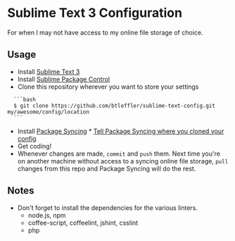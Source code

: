 Sublime Text 3 Configuration
============================

For when I may not have access to my online file storage of choice.

## Usage
   *   Install [Sublime Text 3](http://www.sublimetext.com/3)
   *   Install [Sublime Package Control](https://sublime.wbond.net/installation)
   *   Clone this repository wherever you want to store your settings

      ```bash
      $ git clone https://github.com/btleffler/sublime-text-config.git my/awesome/config/location
      ```

   *   Install [Package Syncing](https://sublime.wbond.net/packages/Package%20Syncing)
      *   [Tell Package Syncing where you cloned your config](https://github.com/csch0/SublimeText-Package-Syncing#second-machine-or-after-a-fresh-installation)
   *   Get coding!
   *   Whenever changes are made, ``commit`` and ``push`` them. Next time you're on another machine without access to a syncing online file storage, ``pull`` changes from this repo and Package Syncing will do the rest.

## Notes
   *  Don't forget to install the dependencies for the various linters.
      *   node.js, npm
         *   coffee-script, coffeelint, jshint, csslint
      *   php
